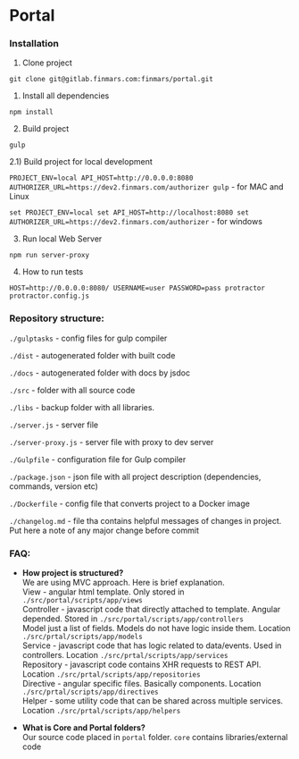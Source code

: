 # Portal

### Installation

1) Clone project

`git clone git@gitlab.finmars.com:finmars/portal.git`

1) Install all dependencies

`npm install`

2) Build project

`gulp`

2.1) Build project for local development

`PROJECT_ENV=local API_HOST=http://0.0.0.0:8080 AUTHORIZER_URL=https://dev2.finmars.com/authorizer gulp` - for MAC and Linux

`set PROJECT_ENV=local set API_HOST=http://localhost:8080 set AUTHORIZER_URL=https://dev2.finmars.com/authorizer` - for windows

3) Run local Web Server

`npm run server-proxy`

4) How to run tests

`HOST=http://0.0.0.0:8080/ USERNAME=user PASSWORD=pass protractor protractor.config.js`


### Repository structure:

`./gulptasks` - config files for gulp compiler

`./dist` - autogenerated folder with built code

`./docs` - autogenerated folder with docs by jsdoc

`./src` - folder with all source code

`./libs` - backup folder with all libraries.

`./server.js` - server file

`./server-proxy.js` - server file with proxy to dev server

`./Gulpfile` - configuration file for Gulp compiler

`./package.json` - json file with all project description (dependencies, commands, version etc)

`./Dockerfile` - config file that converts project to a Docker image

`./changelog.md` - file tha contains helpful messages of changes in project. Put here a note of any major change before commit


### FAQ:

- **How project is structured?**   
We are using MVC approach. Here is brief explanation.  
View - angular html template. Only stored in `./src/portal/scripts/app/views`  
Controller - javascript code that directly attached to template. Angular depended. Stored in `./src/portal/scripts/app/controllers`  
Model just a list of fields. Models do not have logic inside them. Location `./src/prtal/scripts/app/models`  
Service - javascript code that has logic related to data/events. Used in controllers.  Location `./src/prtal/scripts/app/services`  
Repository - javascript code contains XHR requests to REST API.  Location `./src/prtal/scripts/app/repositories`  
Directive - angular specific files. Basically components.  Location `./src/prtal/scripts/app/directives`  
Helper - some utility code that can be shared across multiple services.  Location `./src/prtal/scripts/app/helpers`

- **What is Core and Portal folders?**  
Our source code placed in `portal` folder. `core` contains libraries/external code

